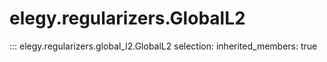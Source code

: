 
# elegy.regularizers.GlobalL2
::: elegy.regularizers.global_l2.GlobalL2
    selection:
        inherited_members: true